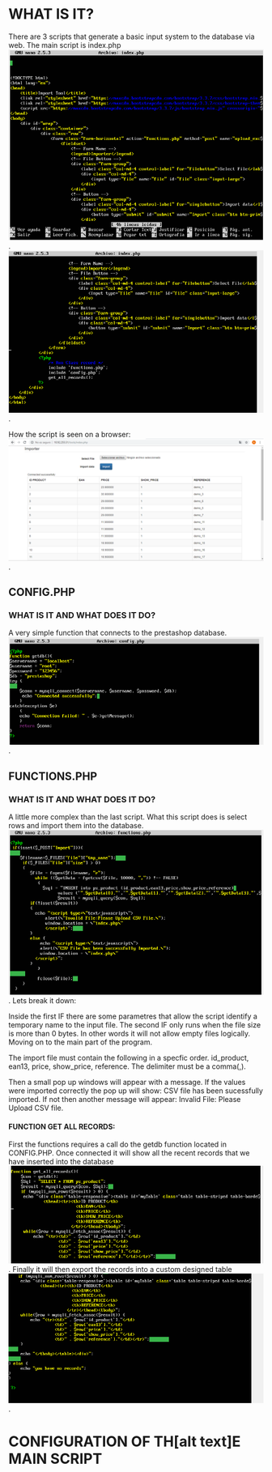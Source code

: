 # WHAT IS IT?

There are 3 scripts that generate a basic input system to the database via web. The main script is index.php 
![INDEX_1](https://github.com/nic1551/Sintesi_ASIR/blob/master/CONFIG/INDEX.PHP_1.PNG).
![INDEX_2](https://github.com/nic1551/Sintesi_ASIR/blob/master/CONFIG/INDEX.PHP_2.PNG).

How the script is seen on a browser: 
![INDEX_3](https://github.com/nic1551/Sintesi_ASIR/blob/master/CONFIG/INDEX.PHP_3.PNG).

## CONFIG.PHP
### WHAT IS IT AND WHAT DOES IT DO?
A very simple function that connects to the prestashop database.
![CONFIG_1](https://github.com/nic1551/Sintesi_ASIR/blob/master/CONFIG/CONFIG.PHP_1.PNG).

## FUNCTIONS.PHP
### WHAT IS IT AND WHAT DOES IT DO?
A little more complex than the last script. What this script does is select rows and import them into the database.
![FUNCTION_1](https://github.com/nic1551/Sintesi_ASIR/blob/master/CONFIG/FUNCTIONS.PHP_1.PNG).
Lets break it down:

Inside the first IF there are some parametres that allow the script identify a temporary name to the input file. The second IF only runs when the file size is more than 0 bytes. In other words it will not allow empty files logically. Moving on to the main part of the program. 

The import file must contain the following in a specfic order. id_product, ean13, price, show_price, reference. The delimiter must be a comma(,).

Then a small pop up windows will appear with a message. If the values were imported correctly the pop up will show: CSV file has  been sucessfully imported. If not then another message will appear: Invalid File: Please Upload CSV file.

#### FUNCTION GET ALL RECORDS:
First the functions requires a call do the getdb function located in CONFIG.PHP. Once connected it will show all the recent records that we have inserted into the database
![FUNCTION_2](https://github.com/nic1551/Sintesi_ASIR/blob/master/CONFIG/FUNCTIONS.PHP_2.PNG).
Finally it will then export the records into a custom designed table
![FUNCTION_3](https://github.com/nic1551/Sintesi_ASIR/blob/master/CONFIG/FUNCTIONS.PHP_3.PNG).


# CONFIGURATION OF TH[alt text]E MAIN SCRIPT

